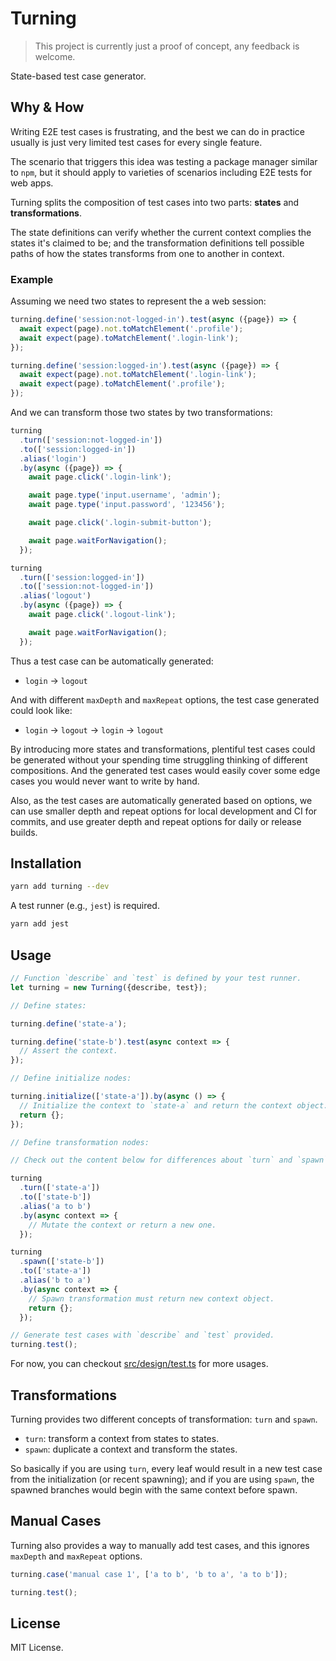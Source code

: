 # Turning

> This project is currently just a proof of concept, any feedback is welcome.

State-based test case generator.

## Why & How

Writing E2E test cases is frustrating, and the best we can do in practice usually is just very limited test cases for every single feature.

The scenario that triggers this idea was testing a package manager similar to `npm`, but it should apply to varieties of scenarios including E2E tests for web apps.

Turning splits the composition of test cases into two parts: **states** and **transformations**.

The state definitions can verify whether the current context complies the states it's claimed to be; and the transformation definitions tell possible paths of how the states transforms from one to another in context.

### Example

Assuming we need two states to represent the a web session:

```ts
turning.define('session:not-logged-in').test(async ({page}) => {
  await expect(page).not.toMatchElement('.profile');
  await expect(page).toMatchElement('.login-link');
});

turning.define('session:logged-in').test(async ({page}) => {
  await expect(page).not.toMatchElement('.login-link');
  await expect(page).toMatchElement('.profile');
});
```

And we can transform those two states by two transformations:

```ts
turning
  .turn(['session:not-logged-in'])
  .to(['session:logged-in'])
  .alias('login')
  .by(async ({page}) => {
    await page.click('.login-link');

    await page.type('input.username', 'admin');
    await page.type('input.password', '123456');

    await page.click('.login-submit-button');

    await page.waitForNavigation();
  });

turning
  .turn(['session:logged-in'])
  .to(['session:not-logged-in'])
  .alias('logout')
  .by(async ({page}) => {
    await page.click('.logout-link');

    await page.waitForNavigation();
  });
```

Thus a test case can be automatically generated:

- `login` -> `logout`

And with different `maxDepth` and `maxRepeat` options, the test case generated could look like:

- `login` -> `logout` -> `login` -> `logout`

By introducing more states and transformations, plentiful test cases could be generated without your spending time struggling thinking of different compositions. And the generated test cases would easily cover some edge cases you would never want to write by hand.

Also, as the test cases are automatically generated based on options, we can use smaller depth and repeat options for local development and CI for commits, and use greater depth and repeat options for daily or release builds.

## Installation

```sh
yarn add turning --dev
```

A test runner (e.g., `jest`) is required.

```sh
yarn add jest
```

## Usage

```ts
// Function `describe` and `test` is defined by your test runner.
let turning = new Turning({describe, test});

// Define states:

turning.define('state-a');

turning.define('state-b').test(async context => {
  // Assert the context.
});

// Define initialize nodes:

turning.initialize(['state-a']).by(async () => {
  // Initialize the context to `state-a` and return the context object.
  return {};
});

// Define transformation nodes:

// Check out the content below for differences about `turn` and `spawn`.

turning
  .turn(['state-a'])
  .to(['state-b'])
  .alias('a to b')
  .by(async context => {
    // Mutate the context or return a new one.
  });

turning
  .spawn(['state-b'])
  .to(['state-a'])
  .alias('b to a')
  .by(async context => {
    // Spawn transformation must return new context object.
    return {};
  });

// Generate test cases with `describe` and `test` provided.
turning.test();
```

For now, you can checkout [src/design/test.ts](src/design/test.ts) for more usages.

## Transformations

Turning provides two different concepts of transformation: `turn` and `spawn`.

- `turn`: transform a context from states to states.
- `spawn`: duplicate a context and transform the states.

So basically if you are using `turn`, every leaf would result in a new test case from the initialization (or recent spawning); and if you are using `spawn`, the spawned branches would begin with the same context before spawn.

## Manual Cases

Turning also provides a way to manually add test cases, and this ignores `maxDepth` and `maxRepeat` options.

```ts
turning.case('manual case 1', ['a to b', 'b to a', 'a to b']);

turning.test();
```

## License

MIT License.
